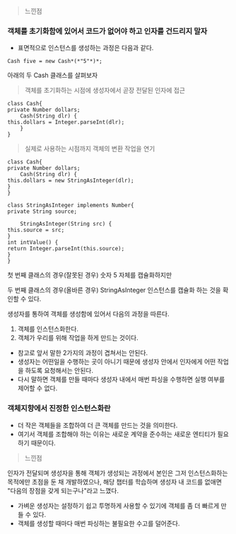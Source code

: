 
> 느낀점
> 

### 객체를 초기화함에 있어서 코드가 없어야 하고 인자를 건드리지 말자

- 표면적으로 인스턴스를 생성하는 과정은 다음과 같다.

`Cash five = new Cash*(*"5"*)*;`

아래의 두 Cash 클래스를 살펴보자 

> 객체를 초기화하는 시점에 생성자에서 곧장 전달된 인자에 접근
> 

```
class Cash{
private Number dollars;
    Cash(String dlr) {
this.dollars = Integer.parseInt(dlr);
	}
}
```

> 실제로 사용하는 시점까지 객체의 변환 작업을 연기
> 

```
class Cash{
private Number dollars;
    Cash(String dlr) {
this.dollars = new StringAsInteger(dlr);
}
}

class StringAsInteger implements Number{
private String source;

    StringAsInteger(String src) {
this.source = src;
}
int intValue() {
return Integer.parseInt(this.source);
}
}
```

첫 번째 클래스의 경우(잘못된 경우) 숫자 5 자체를 캡슐화하지만

두 번째 클래스의 경우(올바른 경우) StringAsInteger 인스턴스를 캡슐화 하는 것을 확인할 수 있다.

생성자를 통하여 객체를 생성함에 있어서 다음의 과정을 따른다. 

1. 객체를 인스턴스화한다. 
2. 객체가 우리를 위해 작업을 하게 만드는 것이다. 

- 참고로 앞서 말한 2가지의 과정이 겹쳐서는 안된다.
- 생성자는 어떤일을 수행하는 곳이 아니기 때문에 생성자 안에서 인자에게 어떤 작업을 하도록 요청해서는 안된다.
- 다시 말하면 객체를 만들 때마다 생성자 내에서 매번 파싱을 수행하면 실행 여부를 제어할 수 없다.

### 객체지향에서 진정한 인스턴스화란

- 더 작은 객체들을 조합하여 더 큰 객체를 만드는 것을 의미한다.
- 여기서 객체를 조합해야 하는 이유는 새로운 계약을 준수하는 새로운 엔티티가 필요하기 때문이다.


> 느낀점
> 
인자가 전달되며 생성자을 통해 객체가 생성되는 과정에서 
본인은 그저 인스턴스화하는 목적에만 초점을 둔 채 개발하였으나, 
해당 챕터를 학습하며 생성자 내 코드를 없애면 "다음의 장점을 갖게 되는구나"라고 느꼈다. 
- 가벼운 생성자는 설정하기 쉽고 투명하게 사용할 수 있기에 객체를 좀 더 빠르게 만들 수 있다. 
- 객체를 생성할 때마다 매번 파싱하는 불필요한 수고를 덜어준다. 
